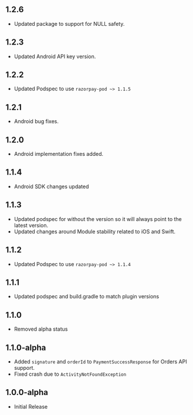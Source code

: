 ## 1.2.6
- Updated package to support for NULL safety.

## 1.2.3
- Updated Android API key version. 

## 1.2.2
- Updated Podspec to use `razorpay-pod ~> 1.1.5`

## 1.2.1
- Android bug fixes.

## 1.2.0
- Android implementation fixes added.

## 1.1.4
- Android SDK changes updated

## 1.1.3
- Updated podspec for without the version so it will always point to the latest version. 
- Updated changes around Module stability related to iOS and Swift.

## 1.1.2
- Updated Podspec to use `razorpay-pod ~> 1.1.4`

## 1.1.1
- Updated podspec and build.gradle to match plugin versions

## 1.1.0
- Removed alpha status

## 1.1.0-alpha

- Added `signature` and `orderId` to `PaymentSuccessResponse` for Orders API support.
- Fixed crash due to `ActivityNotFoundException`

## 1.0.0-alpha

* Initial Release
